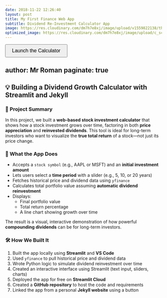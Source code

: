 ```yaml
---
date: 2018-11-22 12:26:40
layout: post
title: My First Finance Web App
subtitle: Dividend Re-Investment Calculator App
image: https://res.cloudinary.com/dm7h7e8xj/image/upload/v1559822138/theme9_v273a9.jpg
optimized_image: https://res.cloudinary.com/dm7h7e8xj/image/upload/c_scale,w_380/v1559822138/theme9_v273a9.jpg
---
```


<a href="https://databyroman-dividend-app3-app-wk802a.streamlit.app/" target="_blank">
  <button style="padding: 10px 20px; font-size: 16px;">Launch the Calculator</button>
</a>


author: Mr Roman
paginate: true
---

<!--page-->






<section>
  <h2>💡 Building a Dividend Growth Calculator with Streamlit and Jekyll</h2>

  <h3>🔧 Project Summary</h3>
  <p>
    In this project, we built a <strong>web-based stock investment calculator</strong> that shows how a stock investment grows over time, factoring in both <strong>price appreciation</strong> and <strong>reinvested dividends</strong>. 
    This tool is ideal for long-term investors who want to visualize the <strong>true total return</strong> of a stock—not just its price change.
  </p>

  <h3>🎯 What the App Does</h3>
  <ul>
    <li>Accepts a <code>stock symbol</code> (e.g., AAPL or MSFT) and an <strong>initial investment amount</strong></li>
    <li>Lets users select a <strong>time period</strong> with a slider (e.g., 5, 10, or 20 years)</li>
    <li>Fetches historical price and dividend data using <code>yfinance</code></li>
    <li>Calculates total portfolio value assuming <strong>automatic dividend reinvestment</strong></li>
    <li>Displays:
      <ul>
        <li>Final portfolio value</li>
        <li>Total return percentage</li>
        <li>A line chart showing growth over time</li>
      </ul>
    </li>
  </ul>

  <p>
    The result is a visual, interactive demonstration of how powerful <strong>compounding dividends</strong> can be for long-term investors.
  </p>

  <h3>🛠️ How We Built It</h3>
  <ol>
    <li>Built the app locally using <strong>Streamlit</strong> and <strong>VS Code</strong></li>
    <li>Used <code>yfinance</code> to pull historical price and dividend data</li>
    <li>Wrote Python logic to simulate dividend reinvestment over time</li>
    <li>Created an interactive interface using Streamlit (text input, sliders, charts)</li>
    <li>Deployed the app for free on <strong>Streamlit Cloud</strong></li>
    <li>Created a <strong>GitHub repository</strong> to host the code and requirements</li>
    <li>Linked the app from a personal <strong>Jekyll website</strong> using a button</li>
  </ol>


<!--page-->











